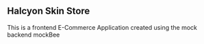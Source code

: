 ## Halcyon Skin Store

This is a frontend E-Commerce Application created using the mock backend mockBee
